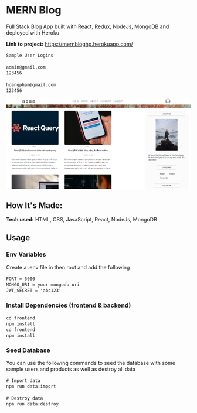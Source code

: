 # MERN Blog

Full Stack Blog App built with React, Redux, NodeJs, MongoDB and deployed with Heroku

**Link to project:** https://mernbloghp.herokuapp.com/

```
Sample User Logins

admin@gmail.com
123456

hoangpham@gmail.com
123456

```

![scren shot](https://github.com/afshoang/MERN-Blog/blob/main/backend/uploads/demoSreen.png)

## How It's Made:

**Tech used:** HTML, CSS, JavaScript, React, NodeJs, MongoDB

## Usage

### Env Variables

Create a .env file in then root and add the following

```
PORT = 5000
MONGO_URI = your mongodb uri
JWT_SECRET = 'abc123'
```

### Install Dependencies (frontend & backend)

```
cd frontend
npm install
cd frontend
npm install
```

### Seed Database

You can use the following commands to seed the database with some sample users and products as well as destroy all data

```
# Import data
npm run data:import

# Destroy data
npm run data:destroy
```
